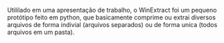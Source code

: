 Utililado em uma apresentação de trabalho, o WinExtract foi um pequeno protótipo feito em python, que basicamente comprime ou extrai diversos arquivos de forma indivial (arquivos separados) ou de forma uníca (todos arquivos em um pasta).

